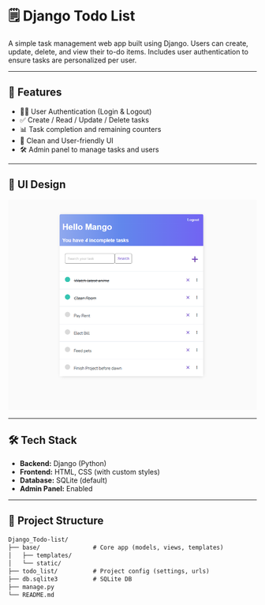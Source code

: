 # 🗒️ Django Todo List

A simple task management web app built using Django. Users can create, update, delete, and view their to-do items. Includes user authentication to ensure tasks are personalized per user.

---

## 🚀 Features

- 🧑‍💻 User Authentication (Login & Logout)
- ✅ Create / Read / Update / Delete tasks
- 📊 Task completion and remaining counters
- 🎨 Clean and User-friendly UI
- 🛠️ Admin panel to manage tasks and users

---

## 📸 UI Design 


![Task List UI](UI.png)

---

## 🛠️ Tech Stack

- **Backend:** Django (Python)
- **Frontend:** HTML, CSS (with custom styles)
- **Database:** SQLite (default)
- **Admin Panel:** Enabled

---

## 📂 Project Structure

```text
Django_Todo-list/
├── base/               # Core app (models, views, templates)
│   ├── templates/
│   └── static/
├── todo_list/          # Project config (settings, urls)
├── db.sqlite3          # SQLite DB
├── manage.py
└── README.md
